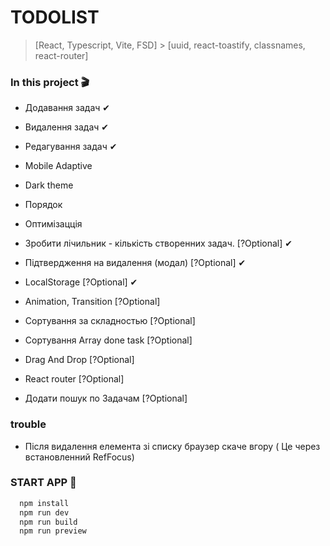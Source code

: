 # TODOLIST

> [React, Typescript, Vite, FSD] > [uuid, react-toastify, classnames, react-router]

### In this project 🎬

- Додавання задач ✔
- Видалення задач ✔
- Редагування задач ✔
- Mobile Adaptive
- Dark theme
- Порядок
- Оптимізацція

- Зробити лічильник - кількість створенних задач. [?Optional] ✔
- Підтвердження на видалення (модал) [?Optional] ✔
- LocalStorage [?Optional] ✔
- Animation, Transition [?Optional]
- Сортування за складностью [?Optional]
- Сортування Array done task [?Optional]
- Drag And Drop [?Optional]
- React router [?Optional]
- Додати пошук по Задачам [?Optional]

### trouble

- Після видалення елемента зі списку браузер скаче вгору ( Це через встановленний RefFocus)

### START APP 🚀

```bash
  npm install
  npm run dev
  npm run build
  npm run preview
```

